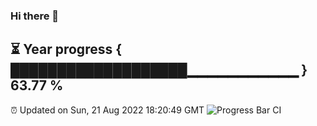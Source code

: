 ### Hi there 👋
⏳ Year progress { ███████████████████▁▁▁▁▁▁▁▁▁▁▁ } 63.77 %
---
⏰ Updated on Sun, 21 Aug 2022 18:20:49 GMT
![Progress Bar CI](https://github.com/liununu/liununu/workflows/Progress%20Bar%20CI/badge.svg)

